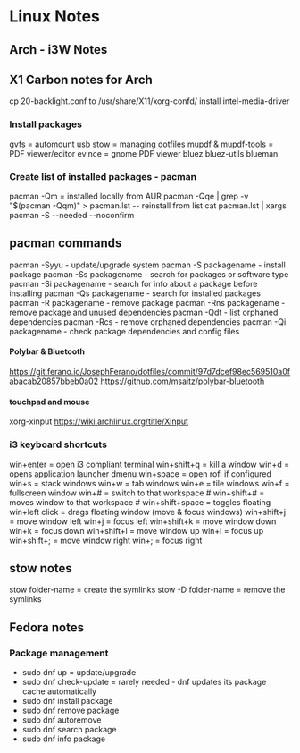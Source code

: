 # Linux Notes

## Arch - i3W Notes

## X1 Carbon notes for Arch
cp 20-backlight.conf to /usr/share/X11/xorg-confd/
install intel-media-driver

### Install packages
gvfs = automount usb
stow = managing dotfiles
mupdf & mupdf-tools = PDF viewer/editor
evince = gnome PDF viewer
bluez bluez-utils blueman

### Create list of installed packages - pacman
pacman -Qm = installed locally from AUR
pacman -Qqe | grep -v "$(pacman -Qqm)" > pacman.lst
-- reinstall from list
cat pacman.lst | xargs pacman -S --needed --noconfirm
## pacman commands
pacman -Syyu  - update/upgrade system
pacman -S packagename  - install package
pacman -Ss packagename  - search for packages or software type
pacman -Si packagename  - search for info about a package before installing
pacman -Qs packagename  - search for installed packages
pacman -R packagename  - remove package
pacman -Rns packagename  - remove package and unused dependencies
pacman -Qdt  - list orphaned dependencies
pacman -Rcs  - remove orphaned dependencies
pacman -Qi packagename  - check package dependencies and config files

#### Polybar & Bluetooth
https://git.ferano.io/JosephFerano/dotfiles/commit/97d7dcef98ec569510a0fabacab20857bbeb0a02
https://github.com/msaitz/polybar-bluetooth

#### touchpad and mouse
xorg-xinput
https://wiki.archlinux.org/title/Xinput

### i3 keyboard shortcuts
win+enter = open i3 compliant terminal
win+shift+q = kill a window
win+d = opens application launcher dmenu
win+space = open rofi if configured
win+s = stack windows
win+w = tab windows
win+e = tile windows
win+f = fullscreen window
win+# = switch to that workspace #
win+shift+#  = moves window to that workspace #
win+shift+space = toggles floating
win+left click = drags floating window
(move & focus windows)
win+shift+j = move window left
win+j = focus left
win+shift+k = move window down
win+k = focus down
win+shift+l = move window up
win+l = focus up
win+shift+; = move window right
win+; = focus right

## stow notes
 stow folder-name = create the symlinks
 stow -D folder-name  = remove the symlinks
 
## Fedora notes

### Package management

- sudo dnf up   =  update/upgrade
- sudo dnf check-update   =  rarely needed - dnf updates its package cache automatically
- sudo dnf install package
- sudo dnf remove package
- sudo dnf autoremove
- sudo dnf search package
- sudo dnf info package
